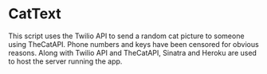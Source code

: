 # CatText
This script uses the Twilio API to send a random cat picture to someone using TheCatAPI.  Phone numbers and keys have been censored for obvious reasons.  Along with Twilio API and TheCatAPI, Sinatra and Heroku are used to host the server running the app.